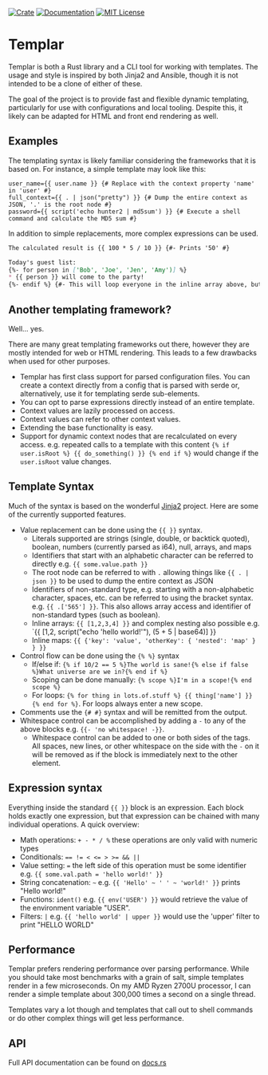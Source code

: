 [![Crate](https://img.shields.io/crates/v/templar.svg)](https://crates.io/crates/templar)
[![Documentation](https://img.shields.io/badge/docs-current-important.svg)](https://docs.rs/templar/)
[![MIT License](https://img.shields.io/github/license/proctorlabs/templar.svg)](LICENSE)

# Templar

Templar is both a Rust library and a CLI tool for working with templates. The usage and style is
inspired by both Jinja2 and Ansible, though it is not intended to be a clone of either of these.

The goal of the project is to provide fast and flexible dynamic templating, particularly for use with
configurations and local tooling. Despite this, it likely can be adapted for HTML and front end rendering
as well.

## Examples

The templating syntax is likely familiar considering the frameworks that it is based on. For instance, a
simple template may look like this:

```properties
user_name={{ user.name }} {# Replace with the context property 'name' in 'user' #}
full_context={{ . | json("pretty") }} {# Dump the entire context as JSON, '.' is the root node #}
password={{ script('echo hunter2 | md5sum') }} {# Execute a shell command and calculate the MD5 sum #}
```

In addition to simple replacements, more complex expressions can be used.

```markdown
The calculated result is {{ 100 * 5 / 10 }} {#- Prints '50' #}

Today's guest list:
{%- for person in ['Bob', 'Joe', 'Jen', 'Amy')] %}
* {{ person }} will come to the party!
{%- endif %} {#- This will loop everyone in the inline array above, but they array could also come from the context #}
```

## Another templating framework?

Well... yes.

There are many great templating frameworks out there, however they are mostly intended for web or HTML rendering. This leads
to a few drawbacks when used for other purposes.

* Templar has first class support for parsed configuration files. You can create a context directly from a config that is parsed with
  serde or, alternatively, use it for templating serde sub-elements.
* You can opt to parse expressions directly instead of an entire template.
* Context values are lazily processed on access.
* Context values can refer to other context values.
* Extending the base functionality is easy.
* Support for dynamic context nodes that are recalculated on every access. e.g. repeated calls to a template with this content
  `{% if user.isRoot %} {{ do_something() }} {% end if %}` would change if the `user.isRoot` value changes.

## Template Syntax

Much of the syntax is based on the wonderful [Jinja2](https://jinja.palletsprojects.com/en/2.10.x/) project. Here are some
of the currently supported features.

* Value replacement can be done using the `{{ }}` syntax.
    * Literals supported are strings (single, double, or backtick quoted), boolean, numbers (currently parsed as i64), null, arrays, and maps
    * Identifiers that start with an alphabetic character can be referred to directly e.g. `{{ some.value.path }}`
    * The root node can be referred to with `.` allowing things like `{{ . | json }}` to be used to dump the entire context as JSON
    * Identifiers of non-standard type, e.g. starting with a non-alphabetic character, spaces, etc. can be referred to using the
      bracket syntax. e.g. `{{ .['565'] }}`. This also allows array access and identifier of non-standard types (such as boolean).
    * Inline arrays: `{{ [1,2,3,4] }}` and complex nesting also possible e.g. `{{ [1,2, script("echo 'hello world!'"), (5 + 5 | base64)] }}
    * Inline maps: `{{ {'key': 'value', 'otherKey': { 'nested': 'map' } } }}`
* Control flow can be done using the `{% %}` syntax
    * If/else if: `{% if 10/2 == 5 %}The world is sane!{% else if false %}What universe are we in?{% end if %}`
    * Scoping can be done manually: `{% scope %}I'm in a scope!{% end scope %}`
    * For loops: `{% for thing in lots.of.stuff %} {{ thing['name'] }} {% end for %}`. For loops always enter a new scope.
* Comments use the `{# #}` syntax and will be remitted from the output.
* Whitespace control can be accomplished by adding a `-` to any of the above blocks e.g. `{{- 'no whitespace! -}}`.
    * Whitespace control can be added to one or both sides of the tags. All spaces, new lines, or other whitespace on the side with the `-`
      on it will be removed as if the block is immediately next to the other element.

## Expression syntax

Everything inside the standard `{{ }}` block is an expression. Each block holds exactly one expression, but that expression can be chained with
many individual operations. A quick overview:

* Math operations: `+ - * / %` these operations are only valid with numeric types
* Conditionals: `== != < <= > >= && ||`
* Value setting: `=` the left side of this operation must be some identifier e.g. `{{ some.val.path = 'hello world!' }}`
* String concatenation: `~` e.g. `{{ 'Hello' ~ ' ' ~ 'world!' }}` prints "Hello world!"
* Functions: `ident()` e.g. `{{ env('USER') }}` would retrieve the value of the environment variable "USER".
* Filters: `|` e.g. `{{ 'hello world' | upper }}` would use the 'upper' filter to print "HELLO WORLD"

## Performance

Templar prefers rendering performance over parsing performance. While you should take most benchmarks with a grain of salt, simple templates
render in a few microseconds. On my AMD Ryzen 2700U processor, I can render a simple template about 300,000 times a second on a single thread.

Templates vary a lot though and templates that call out to shell commands or do other complex things will get less performance.

## API

Full API documentation can be found on [docs.rs](https://docs.rs/templar/)
